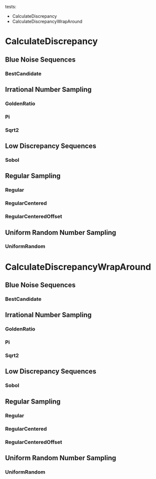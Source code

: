 tests:
* CalculateDiscrepancy
* CalculateDiscrepancyWrapAround
# CalculateDiscrepancy
## Blue Noise Sequences
### BestCandidate
## Irrational Number Sampling
### GoldenRatio
### Pi
### Sqrt2
## Low Discrepancy Sequences
### Sobol
## Regular Sampling
### Regular
### RegularCentered
### RegularCenteredOffset
## Uniform Random Number Sampling
### UniformRandom
# CalculateDiscrepancyWrapAround
## Blue Noise Sequences
### BestCandidate
## Irrational Number Sampling
### GoldenRatio
### Pi
### Sqrt2
## Low Discrepancy Sequences
### Sobol
## Regular Sampling
### Regular
### RegularCentered
### RegularCenteredOffset
## Uniform Random Number Sampling
### UniformRandom

